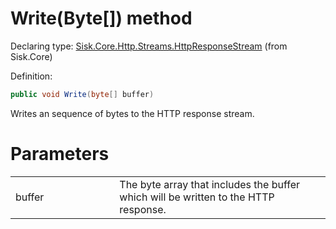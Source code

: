 <!--

Copyrights 2023 Sisk Framework - CypherPotato
Published under MIT license

!!! DO NOT EDIT THIS FILE !!!
This file was generated by a tool in the Sisk package. To edit the information in this documentation,
edit the XML documentation present in the Sisk source code.

-->


# Write(Byte[]) method

Declaring type: [Sisk.Core.Http.Streams.HttpResponseStream](/spec/Sisk.Core.Http.Streams.HttpResponseStream.md) (from Sisk.Core)


Definition:

```cs
public void Write(byte[] buffer)
```

Writes an sequence of bytes to the HTTP response stream.


# Parameters

<table>
    <tbody>
<tr>
    <td width="33%">buffer</td>
    <td>The byte array that includes the buffer which will be written to the HTTP response.</td>
</tr>
    </tbody>
</table>
